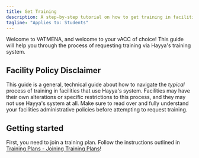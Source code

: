 ```yaml
---
title: Get Training
description: A step-by-step tutorial on how to get training in facilities utilizing Hayya
tagline: "Applies to: Students"
---
```


Welcome to VATMENA, and welcome to your vACC of choice! This guide will help you through the process of requesting training via Hayya's training system.

## Facility Policy Disclaimer

This guide is a general, technical guide about how to navigate the *typical* process of training in facilities that use Hayya's system.
Facilities may have their own alterations or specific restrictions to this process, and they may not use Hayya's system at all.
Make sure to read over and fully understand your facilities administrative policies before attempting to request training.

## Getting started

First, you need to join a training plan. Follow the instructions outlined in [Training Plans - Joining Training Plans](/docs/training/training-plans#joining-training-plans)!